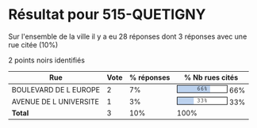 # Résultat pour 515-QUETIGNY

Sur l'ensemble de la ville il y a eu 28 réponses dont 3 réponses avec une rue citée (10%)

2 points noirs identifiés

| Rue | Vote | % réponses | % Nb rues cités|
|-----|------|------------|----------------|
| BOULEVARD DE L EUROPE | 2 | 7% | <img src="../../img/bar_66.gif" />&nbsp;66%|
| AVENUE DE L UNIVERSITE | 1 | 3% | <img src="../../img/bar_33.gif" />&nbsp;33%|
| **Total** | 3 | 10% | 100%|
